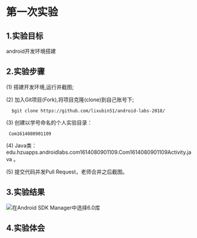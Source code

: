 # 第一次实验
 
## 1.实验目标
 android开发环境搭建
 
## 2.实验步骤
 (1) 搭建开发环境,运行并截图;
 
 (2) 加入Git项目(Fork),将项目克隆(clone)到自己账号下;
 
      $git clone https://github.com/lixubin51/android-labs-2018/
      
 (3) 创建以学号命名的个人实验目录：
 
     Com1614080901109
      
     
 (4) Java类：edu.hzuapps.androidlabs.com1614080901109.Com1614080901109Activity.java 。
 
 (5) 提交代码并发Pull Request，老师合并之后截图。
 
## 3.实验结果
 ![在Android SDK Manager中选择6.0库](https://github.com/lizhenyong98/android-labs-2018/blob/master/com1614080901128/com1614080901128.png "配置教育网下载代理")
 
## 4.实验体会
